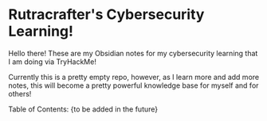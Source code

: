 # Rutracrafter's Cybersecurity Learning!
Hello there!
These are my Obsidian notes for my cybersecurity learning that I am doing via TryHackMe!

Currently this is a pretty empty repo, however, as I learn more and add more notes, this will become a pretty powerful knowledge base for myself and for others!

Table of Contents:
{to be added in the future}